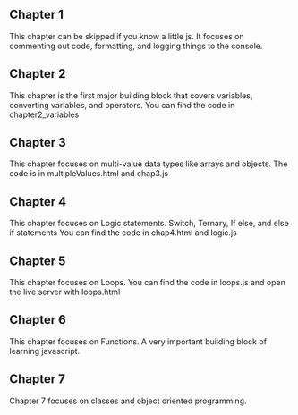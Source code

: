 ## Chapter 1
This chapter can be skipped if you know a little js. It focuses on commenting out code, formatting, and logging things to the console.


## Chapter 2
This chapter is the first major building block that covers variables, converting variables, and operators. You can find the code in chapter2_variables


## Chapter 3
This chapter focuses on multi-value data types like arrays and objects. The code is in multipleValues.html and chap3.js


## Chapter 4
This chapter focuses on Logic statements. Switch, Ternary, If else, and else if statements 
 You can find the code in chap4.html and logic.js                          


## Chapter 5  
This chapter focuses on Loops. You can find the code in loops.js and open the live server with loops.html


## Chapter 6
This chapter focuses on Functions. A very important building block of learning javascript. 


## Chapter 7 
Chapter 7 focuses on classes and object oriented programming. 